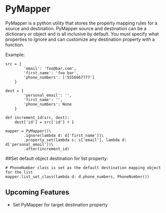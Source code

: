 # PyMapper

PyMapper is a python utility that stores the property mapping rules for a source and destination.
PyMapper source and destination can be a dictionary or object and is all inclusive by default.
You must specify what properties to ignore and can customize any destination property with a function.

Example:

    src = {
            'email': 'foo@bar.com',
            'first_name': 'foo bar',
            'phone_numbers': ['5556667777']
        }

    dest = {
            'personal_email': '',
            'first_name': '',
            'phone_numbers': None
        }

    def increment_id(src, dest):
        dest['id'] = src['id'] + 1

    mapper = PyMapper()\
            .ignore(lambda d: d['first_name'])\
            .property_set(lambda s: s['email'], lambda d: d['personal_email'])\
            .after(increment_id)

##Set default object destination for list property:

    # PhoneNumber class is set as the default destination mapping object for the list
    mapper.list_set_class(lambda d: d.phone_numbers, PhoneNumber())

## Upcoming Features
- Set PyMapper for target destination property
